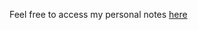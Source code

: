 

Feel free to access my personal notes [here](https://javidominguez.notion.site/Singleton-23f0b4d050fd801caeb6f2170cd2d83e?source=copy_link)